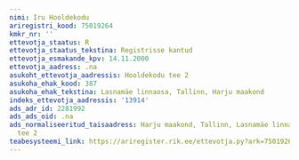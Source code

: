 ```yaml
---
nimi: Iru Hooldekodu
ariregistri_kood: 75019264
kmkr_nr: ''
ettevotja_staatus: R
ettevotja_staatus_tekstina: Registrisse kantud
ettevotja_esmakande_kpv: 14.11.2000
ettevotja_aadress: .na
asukoht_ettevotja_aadressis: Hooldekodu tee 2
asukoha_ehak_kood: 387
asukoha_ehak_tekstina: Lasnamäe linnaosa, Tallinn, Harju maakond
indeks_ettevotja_aadressis: '13914'
ads_adr_id: 2281992
ads_ads_oid: .na
ads_normaliseeritud_taisaadress: Harju maakond, Tallinn, Lasnamäe linnaosa, Hooldekodu
  tee 2
teabesysteemi_link: https://ariregister.rik.ee/ettevotja.py?ark=75019264&ref=rekvisiidid
---
```

